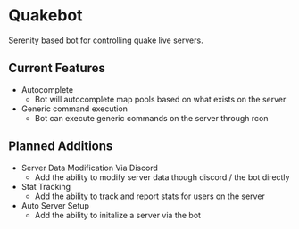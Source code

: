 # Quakebot
Serenity based bot for controlling quake live servers. 

## Current Features 
* Autocomplete
  - Bot will autocomplete map pools based on what exists on the server
* Generic command execution
  - Bot can execute generic commands on the server through rcon

## Planned Additions 
* Server Data Modification Via Discord
  - Add the ability to modify server data though discord / the bot directly
* Stat Tracking
  - Add the ability to track and report stats for users on the server
* Auto Server Setup
  - Add the ability to initalize a server via the bot 
